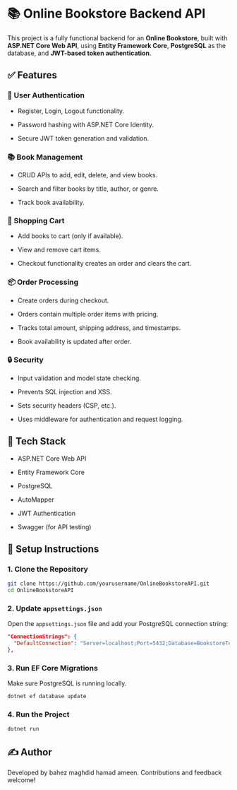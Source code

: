 # 📚 Online Bookstore Backend API

This project is a fully functional backend for an **Online Bookstore**, built with **ASP.NET Core Web API**, using **Entity Framework Core**, **PostgreSQL** as the database, and **JWT-based token authentication**.

## ✅ Features

### 👤 User Authentication

-   Register, Login, Logout functionality.
    
-   Password hashing with ASP.NET Core Identity.
    
-   Secure JWT token generation and validation.
    

### 📚 Book Management

-   CRUD APIs to add, edit, delete, and view books.
    
-   Search and filter books by title, author, or genre.
    
-   Track book availability.
    

### 🛒 Shopping Cart

-   Add books to cart (only if available).
    
-   View and remove cart items.
    
-   Checkout functionality creates an order and clears the cart.
    

### 📦 Order Processing

-   Create orders during checkout.
    
-   Orders contain multiple order items with pricing.
    
-   Tracks total amount, shipping address, and timestamps.
    
-   Book availability is updated after order.
    

### 🔒 Security

-   Input validation and model state checking.
    
-   Prevents SQL injection and XSS.
    
-   Sets security headers (CSP, etc.).
    
-   Uses middleware for authentication and request logging.
    

## 🧰 Tech Stack

-   ASP.NET Core Web API
    
-   Entity Framework Core
    
-   PostgreSQL
    
-   AutoMapper
    
-   JWT Authentication
    
-   Swagger (for API testing)
    

## 🔧 Setup Instructions

### 1. Clone the Repository

```bash
git clone https://github.com/yourusername/OnlineBookstoreAPI.git
cd OnlineBookstoreAPI

```

### 2. Update `appsettings.json`

Open the `appsettings.json` file and add your PostgreSQL connection string:

```json
"ConnectionStrings": {
  "DefaultConnection": "Server=localhost;Port=5432;Database=BookstoreTestDb;Username=your_username;Password=your_password"
},


```

### 3. Run EF Core Migrations

Make sure PostgreSQL is running locally.

```bash
dotnet ef database update

```

### 4. Run the Project

```bash
dotnet run

```


    

## ✍️ Author

Developed by bahez maghdid hamad ameen. Contributions and feedback welcome!
